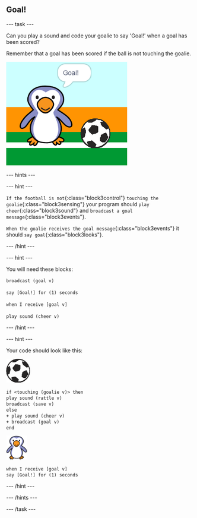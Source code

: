 ## Goal!

--- task ---

Can you play a sound and code your goalie to say 'Goal!' when a goal has been scored?

Remember that a goal has been scored if the ball is not touching the goalie.

![screenshot](images/goalie-goal-test.png)

--- hints ---

--- hint ---

`If the football is not`{:class="block3control"} `touching the goalie`{:class="block3sensing"} your program should `play cheer`{:class="block3sound"} and `broadcast a goal message`{:class="block3events"}.

`When the goalie receives the goal message`{:class="block3events"} it should `say goal`{:class="block3looks"}.

--- /hint ---

--- hint ---

You will need these blocks:

```blocks3
broadcast (goal v)

say [Goal!] for (1) seconds

when I receive [goal v]

play sound (cheer v)
```

--- /hint ---

--- hint ---

Your code should look like this:

![football sprite](images/football-sprite.png)

```blocks3
if <touching (goalie v)> then
play sound (rattle v)
broadcast (save v)
else
+ play sound (cheer v)
+ broadcast (goal v)
end
```

![goalie sprite](images/goalie-sprite.png)

```blocks3
when I receive [goal v]
say [Goal!] for (1) seconds
```

--- /hint ---



--- /hints ---


--- /task ---
